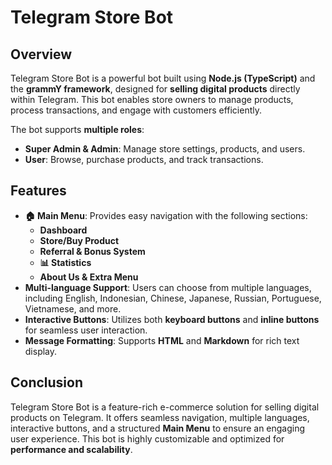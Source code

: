 # Telegram Store Bot

## Overview
Telegram Store Bot is a powerful bot built using **Node.js (TypeScript)** and the **grammY framework**, designed for **selling digital products** directly within Telegram. This bot enables store owners to manage products, process transactions, and engage with customers efficiently.

The bot supports **multiple roles**:
- **Super Admin & Admin**: Manage store settings, products, and users.
- **User**: Browse, purchase products, and track transactions.

## Features
- **🏠 Main Menu**: Provides easy navigation with the following sections:
  - **Dashboard**
  - **Store/Buy Product**
  - **Referral & Bonus System**
  - **📊 Statistics**
  - **About Us & Extra Menu**
- **Multi-language Support**: Users can choose from multiple languages, including English, Indonesian, Chinese, Japanese, Russian, Portuguese, Vietnamese, and more.
- **Interactive Buttons**: Utilizes both **keyboard buttons** and **inline buttons** for seamless user interaction.
- **Message Formatting**: Supports **HTML** and **Markdown** for rich text display.

## Conclusion
Telegram Store Bot is a feature-rich e-commerce solution for selling digital products on Telegram. It offers seamless navigation, multiple languages, interactive buttons, and a structured **Main Menu** to ensure an engaging user experience. This bot is highly customizable and optimized for **performance and scalability**.

